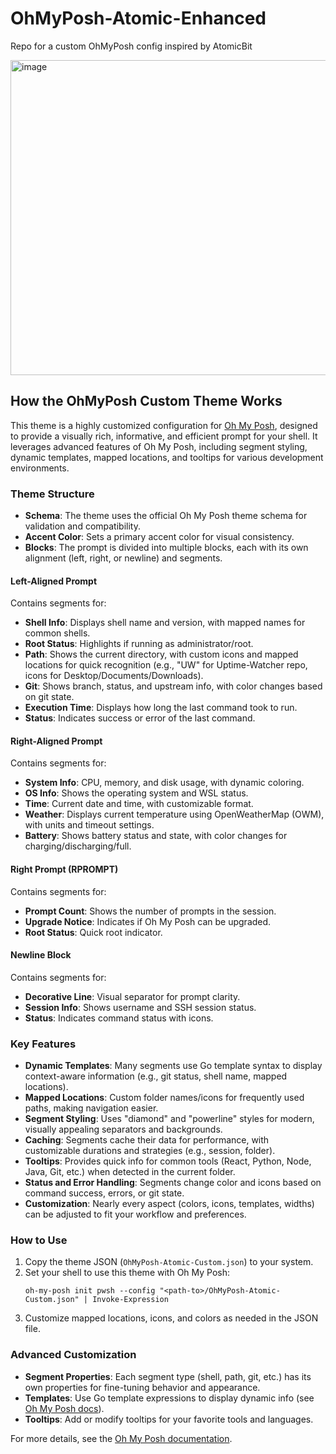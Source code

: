 # OhMyPosh-Atomic-Enhanced

Repo for a custom OhMyPosh config inspired by AtomicBit

<img width="911" height="504" alt="image" src="https://github.com/user-attachments/assets/8bec1ab8-10f0-48f2-81c1-c0b4c16c6fce" />


## How the OhMyPosh Custom Theme Works

This theme is a highly customized configuration for [Oh My Posh](https://ohmyposh.dev/), designed to provide a visually rich, informative, and efficient prompt for your shell. It leverages advanced features of Oh My Posh, including segment styling, dynamic templates, mapped locations, and tooltips for various development environments.

### Theme Structure

- **Schema**: The theme uses the official Oh My Posh theme schema for validation and compatibility.
- **Accent Color**: Sets a primary accent color for visual consistency.
- **Blocks**: The prompt is divided into multiple blocks, each with its own alignment (left, right, or newline) and segments.

#### Left-Aligned Prompt
Contains segments for:
- **Shell Info**: Displays shell name and version, with mapped names for common shells.
- **Root Status**: Highlights if running as administrator/root.
- **Path**: Shows the current directory, with custom icons and mapped locations for quick recognition (e.g., "UW" for Uptime-Watcher repo, icons for Desktop/Documents/Downloads).
- **Git**: Shows branch, status, and upstream info, with color changes based on git state.
- **Execution Time**: Displays how long the last command took to run.
- **Status**: Indicates success or error of the last command.

#### Right-Aligned Prompt
Contains segments for:
- **System Info**: CPU, memory, and disk usage, with dynamic coloring.
- **OS Info**: Shows the operating system and WSL status.
- **Time**: Current date and time, with customizable format.
- **Weather**: Displays current temperature using OpenWeatherMap (OWM), with units and timeout settings.
- **Battery**: Shows battery status and state, with color changes for charging/discharging/full.

#### Right Prompt (RPROMPT)
Contains segments for:
- **Prompt Count**: Shows the number of prompts in the session.
- **Upgrade Notice**: Indicates if Oh My Posh can be upgraded.
- **Root Status**: Quick root indicator.

#### Newline Block
Contains segments for:
- **Decorative Line**: Visual separator for prompt clarity.
- **Session Info**: Shows username and SSH session status.
- **Status**: Indicates command status with icons.

### Key Features

- **Dynamic Templates**: Many segments use Go template syntax to display context-aware information (e.g., git status, shell name, mapped locations).
- **Mapped Locations**: Custom folder names/icons for frequently used paths, making navigation easier.
- **Segment Styling**: Uses "diamond" and "powerline" styles for modern, visually appealing separators and backgrounds.
- **Caching**: Segments cache their data for performance, with customizable durations and strategies (e.g., session, folder).
- **Tooltips**: Provides quick info for common tools (React, Python, Node, Java, Git, etc.) when detected in the current folder.
- **Status and Error Handling**: Segments change color and icons based on command success, errors, or git state.
- **Customization**: Nearly every aspect (colors, icons, templates, widths) can be adjusted to fit your workflow and preferences.

### How to Use

1. Copy the theme JSON (`OhMyPosh-Atomic-Custom.json`) to your system.
2. Set your shell to use this theme with Oh My Posh:
	```pwsh
	oh-my-posh init pwsh --config "<path-to>/OhMyPosh-Atomic-Custom.json" | Invoke-Expression
	```
3. Customize mapped locations, icons, and colors as needed in the JSON file.

### Advanced Customization

- **Segment Properties**: Each segment type (shell, path, git, etc.) has its own properties for fine-tuning behavior and appearance.
- **Templates**: Use Go template expressions to display dynamic info (see [Oh My Posh docs](https://ohmyposh.dev/docs/configuration/templates)).
- **Tooltips**: Add or modify tooltips for your favorite tools and languages.

For more details, see the [Oh My Posh documentation](https://ohmyposh.dev/docs/).
